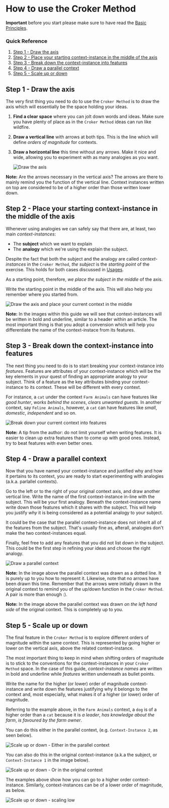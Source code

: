 # How to use the Croker Method

****Important**** before you start please make sure to have read the [Basic Principles](/principles/principles.md).

### Quick Reference
1. [Step 1 - Draw the axis](#axis)
2. [Step 2 - Place your starting context-instance in the middle of the axis](#subject)
3. [Step 3 - Break down the context-instance into features](#features)
4. [Step 4 - Draw a parallel context](#parallel)
5. [Step 5 - Scale up or down](#magnitude)

## <a name="axis"></a>Step 1 - Draw the axis

The very first thing you need to do to use the ``Croker Method`` is to draw the axis which will essentially be the space holding your ideas.

1. **Find a clear space** where you can jolt down words and ideas. Make sure you have plenty of place as in the ``Croker Method`` ideas can run like wildfire.
2. **Draw a vertical line** with arrows at both tips. This is the line which will define *orders of magnitude* for contexts.
3. **Draw a horizontal line** this time without any arrows. Make it nice and wide, allowing you to experiment with as many analogies as you want.

    ![Draw the axis][0]

**Note:** Are the arrows necessary in the vertical axis? The arrows are there to mainly remind you the function of the vertical line. Context instances written on top are considered to be of a higher order than those written lower down.

## <a name="subject"></a>Step 2 - Place your starting context-instance in the middle of the axis

Whenever using analogies we can safely say that there are, at least, two main *context-instances*:

  * The **subject** which we want to explain
  * The **analogy** which we're using the explain the subject.

Despite the fact that both the subject and the analogy are called *context-instances* in the ``Croker Method``, *the subject* is the *starting point* of the exercise. This holds for both cases discussed in [Usages](/usages/usages.md).

As a starting point, therefore, *we place the subject in the middle* of the axis.

Write the starting point in the middle of the axis. This will also help you remember where you started from.

![Draw the axis and place your current context in the middle][1]

**Note:** In the images within this guide we will see that context-instances will be written in bold and underline, similar to a header within an article. The most important thing is that you adopt a convension which will help you differentiate the name of the context-instace from its features.

## <a name="features"></a>Step 3 - Break down the context-instance into features

The next thing you need to do is to start breaking your context-instance into *features*. Features are attributes of your context-instance which will be the key elements in your quest of finding an appropriate analogy to your subject. Think of a feature as the key attributes binding your context-instance to its context. These will be different with every context.

For instance, a ``cat`` under the context ``Farm Animals`` can have features like *good hunter*, *works behind the scenes*, *clears unwanted guests*. In another context, say ``Feline Animals``, however, a ``cat`` can have features like *small*, *domestic*, *independent* and so on.


![Break down your current context into features][2]

**Note:** A tip from the author: do not limit yourself when writing features. It is easier to clean up extra features than to come up with good ones. Instead, try to beat features with even better ones.

## <a name="parallel"></a>Step 4 - Draw a parallel context

Now that you have named your context-instance and justified why and how it pertains to its context, you are ready to start experimenting with analogies (a.k.a. parlallel contexts).

Go to the left or to the right of your original context axis, and draw another vertical line. Write the name of the first context-instance in-line with the subject. This will be your first analogy. Beneath the context-instance name write down those features which it shares with the subject. This will help you justify *why* it is being considered as a potential analogy to your subject.

It could be the case that the parallel context-instance does not inherit all of the features from the subject. That's usually fine as, afterall, analogies don't make the two context-instances equal.

Finally, feel free to add any features that you did not list down in the subject. This could be the first step in refining your ideas and choose the right analogy.

![Draw a parallel context][3]

**Note:** In the image above the parallel context was drawn as a dotted line. It is purely up to you how to represent it. Likewise, note that no arrows have been drawn this time. Remember that the arrows were initially drawn in the original context to remind you of the up/down function in the ``Croker Method``. A pair is more than enough :). 

**Note:** In the image above the parallel context was drawn *on the left hand side* of the original context. This is completely up to you.

## <a name="magnitude"></a>Step 5 - Scale up or down

The final feature in the ``Croker Method`` is to explore different orders of magnitude within the same context. This is represented by going higher or lower on the vertical axis, above the related context-instance.

The most important thing to keep in mind when shifting orders of magnitude is to stick to the conventions for the context-instances in your ``Croker Method`` space. In the case of this guide, *context-instance names* are written in bold and underline while *features* written underneath as bullet points.

Write the name for the higher (or lower) order of magnitude context-instance and write down the features justifying why it belongs to the context and, most especially, what makes it of a higher (or lower) order of magnitude.

Referring to the example above, in the ``Farm Animals`` context, a ``dog`` is of a higher order than a ``cat`` because it is *a leader*, *has knowledge about the farm*, *is favoured by the farm owner*.

You can do this either in the parallel context, (e.g. ``Context-Instance 2``, as seen below).

![Scale up or down - Either in the parallel context][4]


You can also do this in the original context-instance (a.k.a the subject, or ``Context-Instance 1`` in the image below).

![Scale up or down - Or in the original context][5]

The examples above show how you can go to a higher order context-instance. Similarly, context-instances can be of a lower order of magnitude, as below.

![Scale up or down - scaling low][6]


[0]:axis-0.png
[1]:axis-1.png
[2]:axis-2-features.png
[3]:axis-3-parallel.png
[4]:axis-4-dimension.png
[5]:axis-5-dimension-2.png
[6]:axis-6-dimension-lo.png


